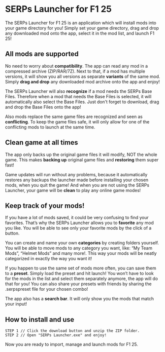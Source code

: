 # SERPs Launcher for F1 25

The SERPs Launcher for F1 25 is an application which will install mods into your game directory for you! Simply set your game directory, drag and drop any downloaded mod onto the app, select it in the mod list, and launch F1 25!

## All mods are supported 
No need to worry about **compatibility**. The app can read any mod in a compressed archive (ZIP/RAR/7Z). Next to that, if a mod has multiple versions, it will show you all versions as separate **variants** of the same mod. Simply **drag and drop** any downloaded mod archive onto the app and enjoy!

The SERPs Launcher will also **recognize** if a mod needs the SERPs Base Files. Therefore when a mod that needs the Base Files is selected, it will automatically also select the Base Files.  Just don't forget to download, drag and drop the Base Files onto the app!

Also mods replace the same game files are recognized and seen as **conflicting**. To keep the game files safe, it will only allow for one of the conflicting mods to launch at the same time.

## Clean game at all times
The app only backs up the original game files it will modify, NOT the whole game. This makes **backing up** original game files and **restoring** them super fast!

Game updates will run without any problems, because it automatically restores any backups the launcher made before installing your chosen mods, when you quit the game! And when you are not using the SERPs Launcher, your game will be **clean** to play any online game modes!

## Keep track of your mods!
If you have a lot of mods saved, it could be very confusing to find your favorites. That’s why the SERPs Launcher allows you to **favorite** any mod you like. You will be able to see only your favorite mods by the click of a button. 

You can create and name your own **categories** by creating folders yourself. You will be able to move mods to any category you want, like: “My Team Mods”, “Helmet Mods” and many more!. This way your mods will be neatly categorized in exactly the way you want it!

If you happen to use the same set of mods more often, you can save them to a **preset**. Simply load the preset and hit launch! You won’t have to look for the mods in the list and select them separately anymore, the app will do that for you! You can also share your presets with friends by sharing the .serpspreset file for your chosen combo!

The app also has a **search bar**. It will only show you the mods that match your input!

## How to install and use
`STEP 1 // Click the download button and unzip the ZIP folder.`\
`STEP 2 // Open "SERPs Launcher.exe" and enjoy!`

Now you are ready to import, manage and launch mods for F1 25.
